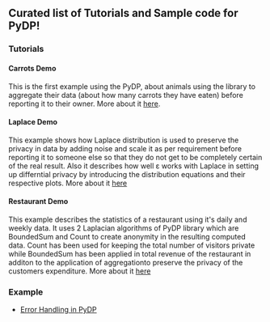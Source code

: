 
## Curated list of Tutorials and Sample code for PyDP!


### Tutorials

#### Carrots Demo

This is the first example using the PyDP, about animals using the library to aggregate their data (about how many carrots they have eaten) before reporting it to their owner. More about it [here](carrots_demo/README.md).

#### Laplace Demo

This example shows how Laplace distribution is used to preserve the privacy in data by adding noise and scale it as per requirement before reporting it to someone else so that they do not get to be completely certain of the real result. Also it describes how well ε works with Laplace in setting up  differntial privacy by introducing the distribution equations and their respective plots.
More about it [here](laplace_demo/README.md)

#### Restaurant Demo

This example describes the statistics of a restaurant using it's daily and weekly data. It uses 2 Laplacian algorithms of PyDP library which are BoundedSum and Count to create anonymity in the resulting computed data. Count has been used for keeping the total number of visitors private while BoundedSum has been applied in total revenue of the restaurant in additon to the application of aggregationto preserve the privacy of the customers expenditure.
More about it [here](restaurant_demo/README.md)

### Example

* [Error Handling in PyDP](Sample_code/error_handing.py)
